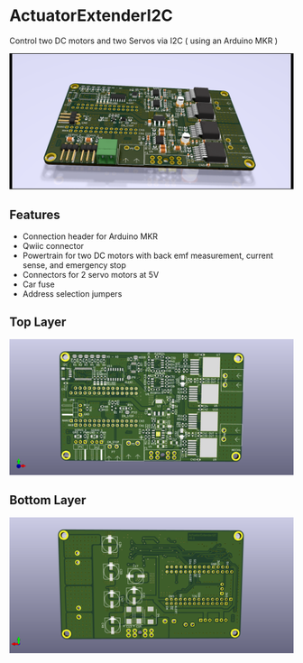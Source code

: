 # ActuatorExtenderI2C
Control two DC motors and two Servos via I2C ( using an Arduino MKR )

![ActuatorExtender rendering](docs/images/rendering.png)

## Features
* Connection header for Arduino MKR
* Qwiic connector
* Powertrain for two DC motors with back emf measurement, current sense, and emergency stop
* Connectors for 2 servo motors at 5V
* Car fuse
* Address selection jumpers

## Top Layer

![ActuatorExtender toplayer](docs/images/toplayer.png)

## Bottom Layer

![ActuatorExtender bottomlayer](docs/images/bottomlayer.png)
